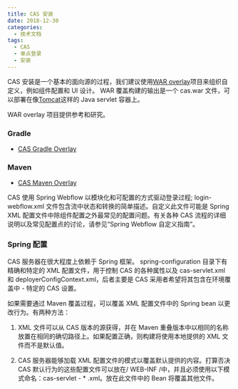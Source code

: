 ```yaml
---
title: CAS 安装
date: 2018-12-30
categories:
  - 技术文档
tags:
  - CAS
  - 单点登录
  - 安装
---
```


CAS 安装是一个基本的面向源的过程，我们建议使用[WAR overlay](http://maven.apache.org/plugins/maven-war-plugin/overlays.html)项目来组织自定义，例如组件配置和 UI 设计。 WAR 覆盖构建的输出是一个 cas.war 文件，可以部署在像[Tomcat](http://tomcat.apache.org/whichversion.html)这样的 Java servlet 容器上。

WAR overlay 项目提供参考和研究。

### Gradle

- [CAS Gradle Overlay](https://github.com/apereo/cas-gradle-overlay-template/tree/4.2)

### Maven

- [CAS Maven Overlay](https://github.com/apereo/cas-overlay-template/tree/4.2)

CAS 使用 Spring Webflow 以模块化和可配置的方式驱动登录过程; login-webflow.xml 文件包含流中状态和转换的简单描述。自定义此文件可能是 Spring XML 配置文件中除组件配置之外最常见的配置问题。有关各种 CAS 流程的详细说明以及常见配置点的讨论，请参见“Spring Webflow 自定义指南”。

### Spring 配置

CAS 服务器在很大程度上依赖于 Spring 框架。 spring-configuration 目录下有精确和特定的 XML 配置文件，用于控制 CAS 的各种属性以及 cas-servlet.xml 和 deployerConfigContext.xml，后者主要是 CAS 采用者希望将其包含在环境覆盖中 - 特定的 CAS 设置。

如果需要通过 Maven 覆盖过程，可以覆盖 XML 配置文件中的 Spring bean 以更改行为。有两种方法：

1. XML 文件可以从 CAS 版本的源获得，并在 Maven 重叠版本中以相同的名称放置在相同的确切路径上。如果配置正确，则构建将使用本地提供的 XML 文件而不是默认值。

2. CAS 服务器能够加载 XML 配置文件的模式以覆盖默认提供的内容。打算否决 CAS 默认行为的这些配置文件可以放在/ WEB-INF /中，并且必须使用以下模式命名：cas-servlet - \* .xml。放在此文件中的 Bean 将覆盖其他文件。
